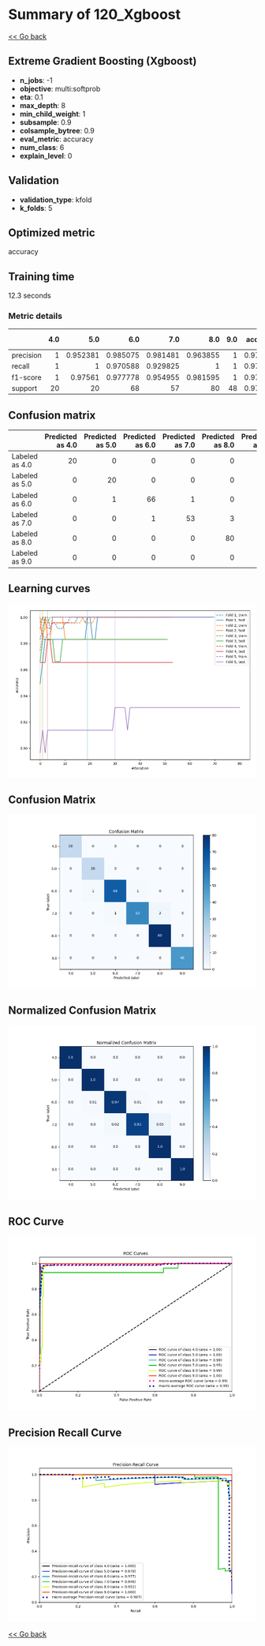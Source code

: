 # Summary of 120_Xgboost

[<< Go back](../README.md)


## Extreme Gradient Boosting (Xgboost)
- **n_jobs**: -1
- **objective**: multi:softprob
- **eta**: 0.1
- **max_depth**: 8
- **min_child_weight**: 1
- **subsample**: 0.9
- **colsample_bytree**: 0.9
- **eval_metric**: accuracy
- **num_class**: 6
- **explain_level**: 0

## Validation
 - **validation_type**: kfold
 - **k_folds**: 5

## Optimized metric
accuracy

## Training time

12.3 seconds

### Metric details
|           |   4.0 |       5.0 |       6.0 |       7.0 |       8.0 |   9.0 |   accuracy |   macro avg |   weighted avg |   logloss |
|:----------|------:|----------:|----------:|----------:|----------:|------:|-----------:|------------:|---------------:|----------:|
| precision |     1 |  0.952381 |  0.985075 |  0.981481 |  0.963855 |     1 |   0.979522 |    0.980465 |       0.979814 |  0.917957 |
| recall    |     1 |  1        |  0.970588 |  0.929825 |  1        |     1 |   0.979522 |    0.983402 |       0.979522 |  0.917957 |
| f1-score  |     1 |  0.97561  |  0.977778 |  0.954955 |  0.981595 |     1 |   0.979522 |    0.981656 |       0.97939  |  0.917957 |
| support   |    20 | 20        | 68        | 57        | 80        |    48 |   0.979522 |  293        |     293        |  0.917957 |


## Confusion matrix
|                |   Predicted as 4.0 |   Predicted as 5.0 |   Predicted as 6.0 |   Predicted as 7.0 |   Predicted as 8.0 |   Predicted as 9.0 |
|:---------------|-------------------:|-------------------:|-------------------:|-------------------:|-------------------:|-------------------:|
| Labeled as 4.0 |                 20 |                  0 |                  0 |                  0 |                  0 |                  0 |
| Labeled as 5.0 |                  0 |                 20 |                  0 |                  0 |                  0 |                  0 |
| Labeled as 6.0 |                  0 |                  1 |                 66 |                  1 |                  0 |                  0 |
| Labeled as 7.0 |                  0 |                  0 |                  1 |                 53 |                  3 |                  0 |
| Labeled as 8.0 |                  0 |                  0 |                  0 |                  0 |                 80 |                  0 |
| Labeled as 9.0 |                  0 |                  0 |                  0 |                  0 |                  0 |                 48 |

## Learning curves
![Learning curves](learning_curves.png)
## Confusion Matrix

![Confusion Matrix](confusion_matrix.png)


## Normalized Confusion Matrix

![Normalized Confusion Matrix](confusion_matrix_normalized.png)


## ROC Curve

![ROC Curve](roc_curve.png)


## Precision Recall Curve

![Precision Recall Curve](precision_recall_curve.png)



[<< Go back](../README.md)
